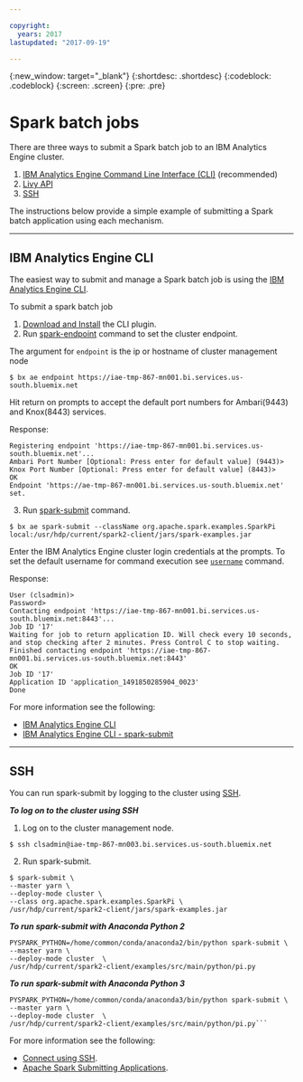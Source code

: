 ```yaml
---

copyright:
  years: 2017
lastupdated: "2017-09-19"

---
```


<!-- Attribute definitions -->
{:new_window: target="_blank"}
{:shortdesc: .shortdesc}
{:codeblock: .codeblock}
{:screen: .screen}
{:pre: .pre}

# Spark batch jobs

There are three ways to submit a Spark batch job to an IBM Analytics Engine cluster.

1. [IBM Analytics Engine Command Line Interface (CLI)](#IBM-Analytics-Engine-cli) (recommended)
2. [Livy API](./Livy-api.html)
3. [SSH](#ssh)

The instructions below provide a simple example of submitting a Spark batch application using each mechanism.

---

## IBM Analytics Engine CLI

The easiest way to submit and manage a Spark batch job is using the [IBM Analytics Engine CLI](./WCE-CLI.html).

To submit a spark batch job

1. [Download and Install](./wce-wcl-install.html) the CLI plugin.
2. Run [spark-endpoint](./wce-cli-ref-spark-endpoint.html) command to set the cluster endpoint.

  The argument for `endpoint` is the ip or hostname of cluster management node

  ```
  $ bx ae endpoint https://iae-tmp-867-mn001.bi.services.us-south.bluemix.net
  ```

  Hit return on prompts to accept the default port numbers for Ambari(9443) and Knox(8443) services.

  Response:

  ```
  Registering endpoint 'https://iae-tmp-867-mn001.bi.services.us-south.bluemix.net'...
  Ambari Port Number [Optional: Press enter for default value] (9443)>
  Knox Port Number [Optional: Press enter for default value] (8443)>
  OK
  Endpoint 'https://ae-tmp-867-mn001.bi.services.us-south.bluemix.net' set.
  ```

3. Run [spark-submit](./wce-cli-ref-spark-submit.html) command.

  ```
  $ bx ae spark-submit --className org.apache.spark.examples.SparkPi local:/usr/hdp/current/spark2-client/jars/spark-examples.jar
  ```

  Enter the IBM Analytics Engine cluster login credentials at the prompts. To set the default username for command execution see [`username`](./wce-cli-ref-username.html) command.

  Response:

  ```
  User (clsadmin)>
  Password>
  Contacting endpoint 'https://iae-tmp-867-mn001.bi.services.us-south.bluemix.net:8443'...
  Job ID '17'
  Waiting for job to return application ID. Will check every 10 seconds, and stop checking after 2 minutes. Press Control C to stop waiting.
  Finished contacting endpoint 'https://iae-tmp-867-mn001.bi.services.us-south.bluemix.net:8443'
  OK
  Job ID '17'
  Application ID 'application_1491850285904_0023'
  Done
  ```

For more information see the following:
  * [IBM Analytics Engine CLI](./WCE-CLI.md)
  * [IBM Analytics Engine CLI - spark-submit](./wce-cli-ref-spark-submit.md)

---

## SSH

You can run spark-submit by logging to the cluster using [SSH](./Connect-using-SSH.html).

***To log on to the cluster using SSH***

1. Log on to the cluster management node.

  ```
  $ ssh clsadmin@iae-tmp-867-mn003.bi.services.us-south.bluemix.net
  ```

2. Run spark-submit.

  ```
  $ spark-submit \
  --master yarn \
  --deploy-mode cluster \
  --class org.apache.spark.examples.SparkPi \
  /usr/hdp/current/spark2-client/jars/spark-examples.jar
  ```

***To run spark-submit with Anaconda Python 2***

  ```
  PYSPARK_PYTHON=/home/common/conda/anaconda2/bin/python spark-submit \
  --master yarn \
  --deploy-mode cluster  \
  /usr/hdp/current/spark2-client/examples/src/main/python/pi.py
  ```

***To run spark-submit with Anaconda Python 3***
  ```
  PYSPARK_PYTHON=/home/common/conda/anaconda3/bin/python spark-submit \
  --master yarn \
  --deploy-mode cluster  \
  /usr/hdp/current/spark2-client/examples/src/main/python/pi.py```
```

For more information see the following:
  * [Connect using SSH](./Connect-using-SSH.html).
  * [Apache Spark Submitting Applications](http://spark.apache.org/docs/latest/submitting-applications.html).
